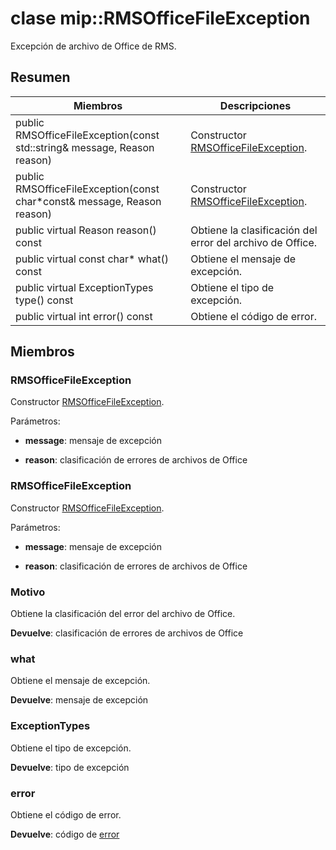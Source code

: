 # <a name="class-miprmsofficefileexception"></a>clase mip::RMSOfficeFileException 
Excepción de archivo de Office de RMS.
  
## <a name="summary"></a>Resumen
 Miembros                        | Descripciones                                
--------------------------------|---------------------------------------------
 public RMSOfficeFileException(const std::string& message, Reason reason)  |  Constructor [RMSOfficeFileException](class_mip_rmsofficefileexception.md).
 public RMSOfficeFileException(const char*const& message, Reason reason)  |  Constructor [RMSOfficeFileException](class_mip_rmsofficefileexception.md).
 public virtual Reason reason() const  |  Obtiene la clasificación del error del archivo de Office.
 public virtual const char* what() const  |  Obtiene el mensaje de excepción.
 public virtual ExceptionTypes type() const  |  Obtiene el tipo de excepción.
 public virtual int error() const  |  Obtiene el código de error.
  
## <a name="members"></a>Miembros
  
### <a name="rmsofficefileexception"></a>RMSOfficeFileException
Constructor [RMSOfficeFileException](class_mip_rmsofficefileexception.md).

Parámetros:  
* **message**: mensaje de excepción 


* **reason**: clasificación de errores de archivos de Office


  
### <a name="rmsofficefileexception"></a>RMSOfficeFileException
Constructor [RMSOfficeFileException](class_mip_rmsofficefileexception.md).

Parámetros:  
* **message**: mensaje de excepción 


* **reason**: clasificación de errores de archivos de Office


  
### <a name="reason"></a>Motivo
Obtiene la clasificación del error del archivo de Office.

  
**Devuelve**: clasificación de errores de archivos de Office
  
### <a name="what"></a>what
Obtiene el mensaje de excepción.

  
**Devuelve**: mensaje de excepción
  
### <a name="exceptiontypes"></a>ExceptionTypes
Obtiene el tipo de excepción.

  
**Devuelve**: tipo de excepción
  
### <a name="error"></a>error
Obtiene el código de error.

  
**Devuelve**: código de [error](class_mip_error.md)